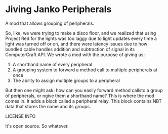 # Jiving Janko Peripherals

A mod that allows grouping of peripherals.

So, like, we were trying to make a disco floor, and we realized that using Project Red for the lights was too laggy due 
to light updates every time a light was turned off or on, and there were latency issues due to how bundled cable handles
addition and subtraction of signal in its ComputerCraft API. We wrote a mod with the purpose of giving us:

1. A shorthand name of every peripheral
2. A grouping system to forward a method call to multiple peripherals at once
3. The ability to assign multiple groups to a peripheral

But then one might ask: how can you easily forward method callsto a group of peripherals, or ngive them a shorthand name? This
is where the mod comes in. It adds a block called a peripheral relay. This block contains NBT data that stores the name and its
groups.

LICENSE INFO

It's open source. So whatever.
